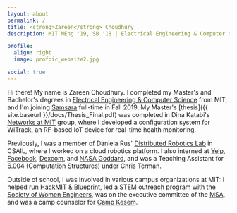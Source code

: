 ```yaml
---
layout: about
permalink: /
title: <strong>Zareen</strong> Choudhury
description: MIT MEng '19, SB '18 | Electrical Engineering & Computer Science

profile:
  align: right
  image: profpic_website2.jpg

social: true
---
```


Hi there! My name is Zareen Choudhury. I completed my Master's and Bachelor's degrees in [Electrical Engineering & Computer Science](https://www.eecs.mit.edu/) from MIT, and I'm joining [Samsara](https://www.samsara.com/) full-time in Fall 2019. My Master's [thesis]({{ site.baseurl }}/docs/Thesis_Final.pdf) was completed in Dina Katabi's [Networks at MIT](http://groups.csail.mit.edu/netmit/wordpress/) group, where I developed a configuration system for WiTrack, an RF-based IoT device for real-time health monitoring. 

Previously, I was a member of Daniela Rus' [Distributed Robotics Lab](http://groups.csail.mit.edu/drl/wiki/index.php?title=Main_Page) in CSAIL, where I worked on a cloud robotics platform. I also interned at [Yelp](https://www.yelp.com/), [Facebook](https://www.facebook.com/), [Dexcom](https://www.dexcom.com/), and [NASA Goddard](https://www.nasa.gov/goddard), and was a Teaching Assistant for [6.004](https://6004.mit.edu/) (Computation Structures) under Chris Terman.

Outside of school, I was involved in various campus organizations at MIT: I helped run [HackMIT](https://hackmit.org/) & [Blueprint](https://blueprint.hackmit.org/), led a STEM outreach program with the [Society of Women Engineers](http://swe.mit.edu/), was on the executive committee of the [MSA](http://msa.mit.edu/), and was a camp counselor for [Camp Kesem](http://campkesem.org/). 
